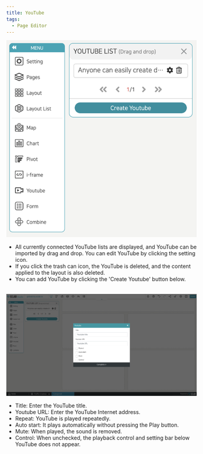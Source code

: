 ```yaml
---
title: YouTube
tags:
  - Page Editor
---
```



![Pages editor YouTube](./68.png)
- All currently connected YouTube lists are displayed, and YouTube can be imported by drag and drop. You can edit YouTube by clicking the setting icon.
- If you click the trash can icon, the YouTube is deleted, and the content applied to the layout is also deleted.
- You can add YouTube by clicking the 'Create Youtube' button below.
<br/><br/>


![Pages editor Create YouTube](./69.png)
- Title: Enter the YouTube title.
- Youtube URL: Enter the YouTube Internet address.
- Repeat: YouTube is played repeatedly.
- Auto start: It plays automatically without pressing the Play button.
- Mute: When played, the sound is removed.
- Control: When unchecked, the playback control and setting bar below YouTube does not appear.
<br/><br/>